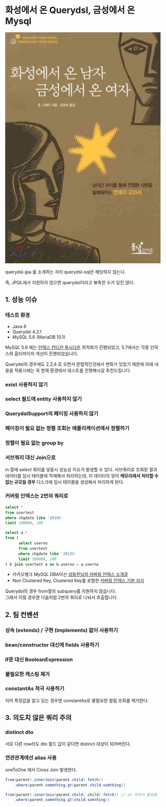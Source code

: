# 화성에서 온 Querydsl, 금성에서 온 Mysql


![intro](./images/intro.png)

querydsl-jpa 를 소개하는 자리
querydsl-sql은 해당하지 않는다.

즉, JPQL에서 지원하지 않으면 querydsl이라고 뾰족한 수가 있진 않다.


## 1. 성능 이슈

### 테스트 환경

* Java 8
* Querydsl 4.2.1
* MySQL 5.6 (MariaDB 10.1)

MySQL 5.6 에는 [인덱스 컨디션 푸시다운](https://jojoldu.tistory.com/474) 최적화가 진행되었고,
5.7에서는 각종 인덱스와 옵티마이저 개선이 진행되었습니다.  
  
Querydsl의 경우에도 2,3,4 로 오면서 문법적인것에서 변화가 있었기 때문에 아래 내용을 적용시에는 꼭 현재 환경에서 테스트를 진행해시길 추천드립니다.

### exist 사용하지 않기

### select 필드에 entity 사용하지 않기

### QuerydslSupport의 페이징 사용하지 않기

### 페이징이 필요 없는 정렬 조회는 애플리케이션에서 정렬하기

### 정렬이 필요 없는 group by 


### 서브쿼리 대신 Join으로

in 절에 select 쿼리를 넣을시 성능상 이슈가 발생할 수 있다.
서브쿼리로 조회된 결과 데이터를 임시 테이블에 적재해서 처리하는데,
이 데이터의 양이 **메모리에서 처리할 수 없는 규모일 경우** 디스크에 임시 테이블을 생성해서 처리하게 된다.

### 커버링 인덱스는 2번의 쿼리로

```sql
select *
from usertest
where chgdate like '2010%'
limit 100000, 100
```

```sql
select a.*
from (
      select userno
      from usertest
      where chgdate like '2012%'
      limit 100000, 100
) b join usertest a on b.userno = a.userno
```


* 카카오뱅크 MySQL DBA이신 [성동찬님의 커버링 인덱스 소개글](https://gywn.net/2012/04/mysql-covering-index/)
* Non Clustered Key, Clustered Key를 포함한 [커버링 인덱스 기본 지식](https://jojoldu.tistory.com/476)

Querydsl의 경우 from절의 subquery를 지원하지 않습니다.  
그래서 이럴 경우엔 다음처럼 2번의 쿼리로 나눠서 호출합니다.


## 2. 팀 컨벤션


### 상속 (extends) / 구현 (implements) 없이 사용하기

### bean/constructor 대신에 fields 사용하기

### if문 대신 BooleanExpression

### 불필요한 캐스팅 제거

### constantAs 적극 사용하기

이미 특정값을 알고 있는 경우엔 constantAs로 불필요한 컬럼 조회를 제거한다.


## 3. 의도치 않은 쿼리 주의

### distinct dto

서로 다른 row라도 dto 필드 값이 같다면 distinct 대상이 되어버린다.

### 연관관계에선 alias 사용

oneToOne 에서 Cross Join 발생한다.

```java
from(parent).innerJoin(parent.child).fetch()
    .where(parent.something.gt(parent.child.somthing))
```

```java
from(parent).innerJoin(parent.child, child).fetch() // as 처리가 필요함.
    .where(parent.something.gt(child.somthing))
```



